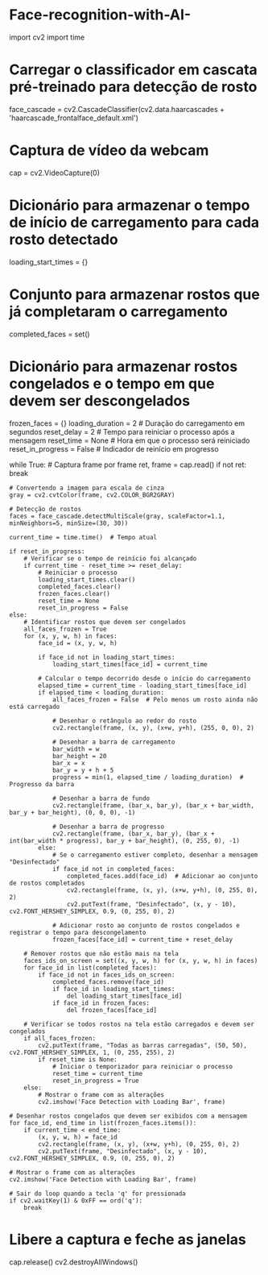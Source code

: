 # Face-recognition-with-AI-

import cv2
import time

# Carregar o classificador em cascata pré-treinado para detecção de rosto
face_cascade = cv2.CascadeClassifier(cv2.data.haarcascades + 'haarcascade_frontalface_default.xml')

# Captura de vídeo da webcam
cap = cv2.VideoCapture(0)

# Dicionário para armazenar o tempo de início de carregamento para cada rosto detectado
loading_start_times = {}
# Conjunto para armazenar rostos que já completaram o carregamento
completed_faces = set()
# Dicionário para armazenar rostos congelados e o tempo em que devem ser descongelados
frozen_faces = {}
loading_duration = 2  # Duração do carregamento em segundos
reset_delay = 2  # Tempo para reiniciar o processo após a mensagem
reset_time = None  # Hora em que o processo será reiniciado
reset_in_progress = False  # Indicador de reinício em progresso

while True:
    # Captura frame por frame
    ret, frame = cap.read()
    if not ret:
        break

    # Convertendo a imagem para escala de cinza
    gray = cv2.cvtColor(frame, cv2.COLOR_BGR2GRAY)

    # Detecção de rostos
    faces = face_cascade.detectMultiScale(gray, scaleFactor=1.1, minNeighbors=5, minSize=(30, 30))

    current_time = time.time()  # Tempo atual

    if reset_in_progress:
        # Verificar se o tempo de reinício foi alcançado
        if current_time - reset_time >= reset_delay:
            # Reiniciar o processo
            loading_start_times.clear()
            completed_faces.clear()
            frozen_faces.clear()
            reset_time = None
            reset_in_progress = False
    else:
        # Identificar rostos que devem ser congelados
        all_faces_frozen = True
        for (x, y, w, h) in faces:
            face_id = (x, y, w, h)

            if face_id not in loading_start_times:
                loading_start_times[face_id] = current_time

            # Calcular o tempo decorrido desde o início do carregamento
            elapsed_time = current_time - loading_start_times[face_id]
            if elapsed_time < loading_duration:
                all_faces_frozen = False  # Pelo menos um rosto ainda não está carregado

                # Desenhar o retângulo ao redor do rosto
                cv2.rectangle(frame, (x, y), (x+w, y+h), (255, 0, 0), 2)

                # Desenhar a barra de carregamento
                bar_width = w
                bar_height = 20
                bar_x = x
                bar_y = y + h + 5
                progress = min(1, elapsed_time / loading_duration)  # Progresso da barra

                # Desenhar a barra de fundo
                cv2.rectangle(frame, (bar_x, bar_y), (bar_x + bar_width, bar_y + bar_height), (0, 0, 0), -1)

                # Desenhar a barra de progresso
                cv2.rectangle(frame, (bar_x, bar_y), (bar_x + int(bar_width * progress), bar_y + bar_height), (0, 255, 0), -1)
            else:
                # Se o carregamento estiver completo, desenhar a mensagem "Desinfectado"
                if face_id not in completed_faces:
                    completed_faces.add(face_id)  # Adicionar ao conjunto de rostos completados
                    cv2.rectangle(frame, (x, y), (x+w, y+h), (0, 255, 0), 2)
                    cv2.putText(frame, "Desinfectado", (x, y - 10), cv2.FONT_HERSHEY_SIMPLEX, 0.9, (0, 255, 0), 2)

                # Adicionar rosto ao conjunto de rostos congelados e registrar o tempo para descongelamento
                frozen_faces[face_id] = current_time + reset_delay

        # Remover rostos que não estão mais na tela
        faces_ids_on_screen = set((x, y, w, h) for (x, y, w, h) in faces)
        for face_id in list(completed_faces):
            if face_id not in faces_ids_on_screen:
                completed_faces.remove(face_id)
                if face_id in loading_start_times:
                    del loading_start_times[face_id]
                if face_id in frozen_faces:
                    del frozen_faces[face_id]

        # Verificar se todos rostos na tela estão carregados e devem ser congelados
        if all_faces_frozen:
            cv2.putText(frame, "Todas as barras carregadas", (50, 50), cv2.FONT_HERSHEY_SIMPLEX, 1, (0, 255, 255), 2)
            if reset_time is None:
                # Iniciar o temporizador para reiniciar o processo
                reset_time = current_time
                reset_in_progress = True
        else:
            # Mostrar o frame com as alterações
            cv2.imshow('Face Detection with Loading Bar', frame)

    # Desenhar rostos congelados que devem ser exibidos com a mensagem
    for face_id, end_time in list(frozen_faces.items()):
        if current_time < end_time:
            (x, y, w, h) = face_id
            cv2.rectangle(frame, (x, y), (x+w, y+h), (0, 255, 0), 2)
            cv2.putText(frame, "Desinfectado", (x, y - 10), cv2.FONT_HERSHEY_SIMPLEX, 0.9, (0, 255, 0), 2)

    # Mostrar o frame com as alterações
    cv2.imshow('Face Detection with Loading Bar', frame)

    # Sair do loop quando a tecla 'q' for pressionada
    if cv2.waitKey(1) & 0xFF == ord('q'):
        break

# Libere a captura e feche as janelas
cap.release()
cv2.destroyAllWindows()
